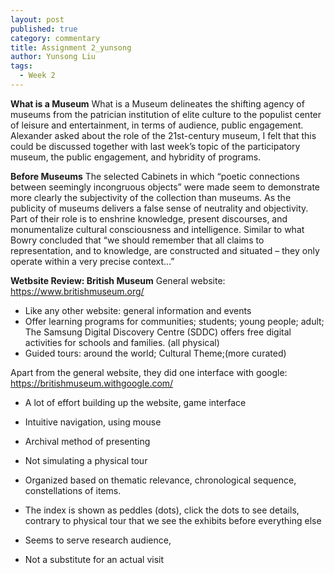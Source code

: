 ```yaml
---
layout: post
published: true
category: commentary
title: Assignment 2_yunsong
author: Yunsong Liu
tags:
  - Week 2
---
```

**What is a Museum**
What is a Museum delineates the shifting agency of museums from the patrician institution of elite culture to the populist center of leisure and entertainment, in terms of audience, public engagement. Alexander asked about the role of the 21st-century museum, I felt that this could be discussed together with last week’s topic of the participatory museum, the public engagement, and hybridity of programs.

**Before Museums**
The selected Cabinets in which “poetic connections between seemingly incongruous objects” were made seem to demonstrate more clearly the subjectivity of the collection than museums. As the publicity of museums delivers a false sense of neutrality and objectivity. Part of their role is to enshrine knowledge, present discourses, and monumentalize cultural consciousness and intelligence. Similar to what Bowry concluded that “we should remember that all claims to representation, and to knowledge, are constructed and situated – they only operate within a very precise context…”

**Wetbsite Review: British Museum**
General website: https://www.britishmuseum.org/
- Like any other website: general information and events 
- Offer learning programs for communities; students; young people; adult; The Samsung Digital Discovery Centre (SDDC) offers free digital activities for schools and families. (all physical)
- Guided tours: around the world; Cultural Theme;(more curated)

Apart from the general website, they did one interface with google:
https://britishmuseum.withgoogle.com/
- A lot of effort building up the website, game interface
- Intuitive navigation, using mouse

- Archival method of presenting
- Not simulating a physical tour 
- Organized based on thematic relevance, chronological sequence, constellations of items.
- The index is shown as peddles (dots), click the dots to see details, contrary to physical tour that we see the exhibits before everything else

- Seems to serve research audience, 
- Not a substitute for an actual visit

